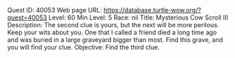 Quest ID: 40053
Web page URL: https://database.turtle-wow.org/?quest=40053
Level: 60
Min Level: 5
Race: nil
Title: Mysterious Cow Scroll III
Description: The second clue is yours, but the next will be more perilous. Keep your wits about you. One that I called a friend died a long time ago and was buried in a large graveyard bigger than most. Find this grave, and you will find your clue.
Objective: Find the third clue.
